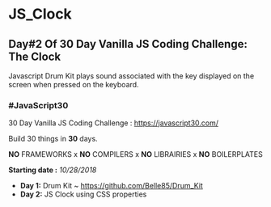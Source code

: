 # JS_Clock
## Day#2 Of 30 Day Vanilla JS Coding Challenge: The Clock

Javascript Drum Kit plays sound associated with the key displayed on the screen when pressed on the keyboard.



### **#JavaScript30**
30 Day Vanilla JS Coding Challenge : https://javascript30.com/

Build 30 things in **30** days. 

**NO** FRAMEWORKS x **NO** COMPILERS x **NO** LIBRAIRIES x **NO** BOILERPLATES

**Starting date :** *10/28/2018*

* **Day 1:** Drum Kit ~ https://github.com/Belle85/Drum_Kit
* **Day 2:** JS Clock using CSS properties
